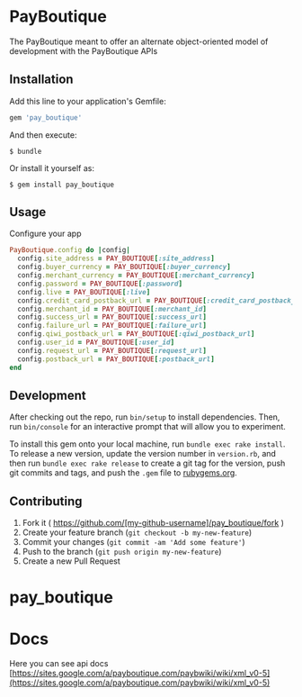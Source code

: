 # PayBoutique

The PayBoutique meant to offer an alternate object-oriented model of development with the PayBoutique APIs

## Installation

Add this line to your application's Gemfile:

```ruby
gem 'pay_boutique'
```

And then execute:

    $ bundle

Or install it yourself as:

    $ gem install pay_boutique

## Usage
Configure your app
```ruby
PayBoutique.config do |config|
  config.site_address = PAY_BOUTIQUE[:site_address]
  config.buyer_currency = PAY_BOUTIQUE[:buyer_currency]
  config.merchant_currency = PAY_BOUTIQUE[:merchant_currency]
  config.password = PAY_BOUTIQUE[:password]
  config.live = PAY_BOUTIQUE[:live]
  config.credit_card_postback_url = PAY_BOUTIQUE[:credit_card_postback_url]
  config.merchant_id = PAY_BOUTIQUE[:merchant_id]
  config.success_url = PAY_BOUTIQUE[:success_url]
  config.failure_url = PAY_BOUTIQUE[:failure_url]
  config.qiwi_postback_url = PAY_BOUTIQUE[:qiwi_postback_url]
  config.user_id = PAY_BOUTIQUE[:user_id]
  config.request_url = PAY_BOUTIQUE[:request_url]
  config.postback_url = PAY_BOUTIQUE[:postback_url]
end
```

## Development

After checking out the repo, run `bin/setup` to install dependencies. Then, run `bin/console` for an interactive prompt that will allow you to experiment.

To install this gem onto your local machine, run `bundle exec rake install`. To release a new version, update the version number in `version.rb`, and then run `bundle exec rake release` to create a git tag for the version, push git commits and tags, and push the `.gem` file to [rubygems.org](https://rubygems.org).

## Contributing

1. Fork it ( https://github.com/[my-github-username]/pay_boutique/fork )
2. Create your feature branch (`git checkout -b my-new-feature`)
3. Commit your changes (`git commit -am 'Add some feature'`)
4. Push to the branch (`git push origin my-new-feature`)
5. Create a new Pull Request
# pay_boutique

# Docs

Here you can see api docs [https://sites.google.com/a/payboutique.com/paybwiki/wiki/xml_v0-5](https://sites.google.com/a/payboutique.com/paybwiki/wiki/xml_v0-5)
